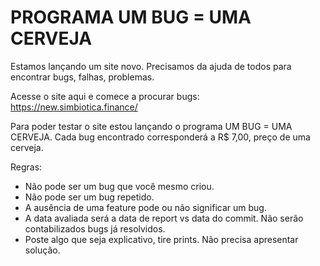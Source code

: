 # PROGRAMA UM BUG = UMA CERVEJA

Estamos lançando um site novo. Precisamos da ajuda de todos para encontrar bugs, falhas, problemas. 

Acesse o site aqui e comece a procurar bugs: https://new.simbiotica.finance/

Para poder testar o site estou lançando o programa UM BUG = UMA CERVEJA. Cada bug encontrado corresponderá a R$ 7,00, preço de uma cerveja. 

Regras:
- Não pode ser um bug que você mesmo criou.
- Não pode ser um bug repetido.
- A ausência de uma feature pode ou não significar um bug. 
- A data avaliada será a data de report vs data do commit. Não serão contabilizados bugs já resolvidos. 
- Poste algo que seja explicativo, tire prints. Não precisa apresentar solução.
